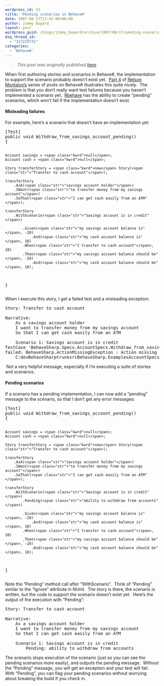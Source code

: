 ```yaml
---
wordpress_id: 53
title: 'Pending scenarios in Behave#'
date: 2007-08-17T13:43:00+00:00
author: Jimmy Bogard
layout: post
wordpress_guid: /blogs/jimmy_bogard/archive/2007/08/17/pending-scenarios-in-behave.aspx
dsq_thread_id:
  - "317229731"
categories:
  - 'Behave#'
---
```

> _This post was originally published [here](http://grabbagoft.blogspot.com/2007/08/pending-scenarios-in-behave.html)._

When first authoring stories and scenarios in Behave#, the implementation to support the scenario probably doesn&#8217;t exist yet.&nbsp; [Part 4](http://codemonkey.nmonta.com/2007/08/12/behave-part-4/trackback/) of [Nelson Montalvo&#8217;s](http://codemonkey.nmonta.com/)&nbsp;series&nbsp;of posts&nbsp;on Behave# illustrates this quite nicely.&nbsp; The problem is that you don&#8217;t really want test failures because you haven&#8217;t implemented a scenario yet.&nbsp; [Rbehave](http://rubyforge.org/projects/rbehave/) has the ability to create &#8220;pending&#8221; scenarios, which won&#8217;t fail if the implementation doesn&#8217;t exist.

#### Misleading failures

For example, here&#8217;s a scenario that doesn&#8217;t have an implementation yet:

<div class="CodeFormatContainer">
  <pre>[Test]
<span class="kwrd">public</span> <span class="kwrd">void</span> Withdraw_from_savings_account_pending()
{

    Account savings = <span class="kwrd">null</span>;
    Account cash = <span class="kwrd">null</span>;

    Story transferStory = <span class="kwrd">new</span> Story(<span class="str">"Transfer to cash account"</span>);

    transferStory
        .AsA(<span class="str">"savings account holder"</span>)
        .IWant(<span class="str">"to transfer money from my savings account"</span>)
        .SoThat(<span class="str">"I can get cash easily from an ATM"</span>);

    transferStory
        .WithScenario(<span class="str">"Savings account is in credit"</span>)

            .Given(<span class="str">"my savings account balance is"</span>, -20)
                .And(<span class="str">"my cash account balance is"</span>, 10)
            .When(<span class="str">"I transfer to cash account"</span>, 20)
            .Then(<span class="str">"my savings account balance should be"</span>, -20)
                .And(<span class="str">"my cash account balance should be"</span>, 10);
}</pre>
</div>

When I execute this story, I get a failed test and a misleading exception:&nbsp;

<pre>Story: Transfer to cash account

Narrative:
	As a savings account holder
	I want to transfer money from my savings account
	So that I can get cash easily from an ATM

	Scenario 1: Savings account is in credit
TestCase 'BehaveSharp.Specs.AccountSpecs.Withdraw_from_savings_account_pending'
failed: BehaveSharp.ActionMissingException : Action missing for action 'my savings account balance is'.
	C:devBehaveSharptrunksrcBehaveSharp.ExamplesAccountSpecs.cs(70,0): at BehaveSharp.Specs.AccountSpecs.Withdraw_from_savings_account_pending()</pre>

&nbsp;Not a very helpful message, especially if I&#8217;m executing a suite of stories and scenarios.

#### Pending scenarios

If a scenario has a pending implementation, I can now add a &#8220;pending&#8221; message to the scenario, so that I don&#8217;t get any error messages:

<div class="CodeFormatContainer">
  <pre>[Test]
<span class="kwrd">public</span> <span class="kwrd">void</span> Withdraw_from_savings_account_pending()
{

    Account savings = <span class="kwrd">null</span>;
    Account cash = <span class="kwrd">null</span>;

    Story transferStory = <span class="kwrd">new</span> Story(<span class="str">"Transfer to cash account"</span>);

    transferStory
        .AsA(<span class="str">"savings account holder"</span>)
        .IWant(<span class="str">"to transfer money from my savings account"</span>)
        .SoThat(<span class="str">"I can get cash easily from an ATM"</span>);

    transferStory
        .WithScenario(<span class="str">"Savings account is in credit"</span>)
            .Pending(<span class="str">"ability to withdraw from accounts"</span>)

            .Given(<span class="str">"my savings account balance is"</span>, -20)
                .And(<span class="str">"my cash account balance is"</span>, 10)
            .When(<span class="str">"I transfer to cash account"</span>, 20)
            .Then(<span class="str">"my savings account balance should be"</span>, -20)
                .And(<span class="str">"my cash account balance should be"</span>, 10);
}</pre>
</div>

Note the &#8220;Pending&#8221; method call after &#8220;WithScenario&#8221;.&nbsp; Think of &#8220;Pending&#8221; similar to the &#8220;Ignore&#8221; attribute in NUnit.&nbsp; The story is there, the scenario is written, but the code to support the scenario doesn&#8217;t exist yet.&nbsp; Here&#8217;s the output of the execution with &#8220;Pending&#8221;:

<pre>Story: Transfer to cash account

Narrative:
	As a savings account holder
	I want to transfer money from my savings account
	So that I can get cash easily from an ATM

	Scenario 1: Savings account is in credit
		Pending: ability to withdraw from accounts</pre>

The scenario stops execution of the scenario (just so you can see the pending scenarios more easily), and outputs the pending message.&nbsp; Without the &#8220;Pending&#8221; message, you will get an exception and your test will fail.&nbsp; With &#8220;Pending&#8221;, you can flag your pending scenarios without worrying about breaking the build if you check in.
